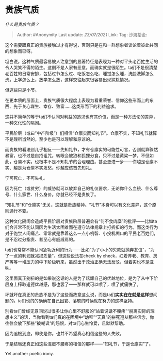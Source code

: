 # 贵族气质
*什么是贵族气质？*

> Author: #Anonymity
> Last update: *23/07/2021*
> Link:
> Tag:
> 沙海拾金:

这个需要跟真正的贵族接触过才有得说，否则只是在和一群想象者谈论着彼此共同的想象而已呀。

坦白说，这种气质最容易被人注意到的显著特征是表现为一种对平头老百姓生活的令人哭笑不得的陌生。这倒不是人家有恶意，而确实就是很陌生。ta们不是很清楚老百姓的日常安排，包括过节怎么过、吃饭怎么吃、睡觉怎么睡，洗脸洗脚怎么洗，上学怎么上，放学怎么放，这样交往起来很容易出现尴尬情况。

但这些只是小节。

在更本质的层面上，贵族气质很大程度上表现为看重荣誉、信仰这些形而上的东西、先于关心谋生、幸存、致富……这类形而下的利益追求。

这并不简单的等于ta们不认同对利益的追求也有其价值，而是一种方法论的差异，一种文化性的隔阂。

平民阶层（或曰“中产阶级”）们相信“仓廪实而知礼节”。仓廪不实，不知礼节就算不是理所当然的，至少也是可以理解和原谅的。

而贵族的看法则几乎相反——先知礼节，才有仓廪实的可能性可言，否则就算骤然暴富，也不过是自招诅咒，转眼会被狼和狐狸分食，只不过是黄粱一梦。不但如此，仓廪不实，也根本不是不知礼节的合理理由。甚至更进一步——你越是仓廪不实、越是为仓廪不实发愁，你越应该首先知礼。

宁可死亡，不可失礼。

因为死亡（或贫穷）的威胁就可以放弃自己的礼仪要求，无论你什么血统、什么尊号、什么家世、什么身价，你就已经不是贵族了。

“知礼节”和“仓廪实”无关，这就是贵族精神。“礼节”本身可以有文化差异，这个原则通行不变。

这种文化隔阂会造成平民阶层对贵族阶层普遍会有“何不食肉糜”的批评——比如ta们会非常不能认同因为生活太困难而在遵守法律规章上打折扣的行为。而这类行为对于饱尝人间痛苦、常常就是靠着这么一点小机智、小投机糊口的平民老百姓们，是不忍过分指责、甚至心有戚戚焉的。

ta们也常常不能认同急功近利的行为——比如“为了小小的欠款就抛弃友谊”，“为了一点的利润就减损质量”。但这些说法在check by check，扛着养老、教育、房产等等一堆压力的中下阶级听来，虽然出于政治正确无法反驳，但着实也不是滋味。

这里面真正别扭的是如果说这话的人是为了炫耀自己的优越地位，是为了从中下阶层身上榨取道德优越感，那也罢了——那样就可以喷了，喷了就痛快了。

坏就坏在真正的贵族不是为了这些而故意这么说，而是ta们**实实在在就是这样**想问题的。ta们也的的确确在自己困窘、落魄的时候就在努力的这样坚持。

别看ta们曾经无意间说过很多让你心里不舒服的“站着说话不腰疼”“脱离实际的理想主义”的话，当你看到ta们真的在困境中“幼稚”“天真”的拼死遵从那些信念，你往往会放下那些“被嘲讽”的怨恨，对ta们心生怜爱，且默默帮助。

因为追根到底，即使是你，也并不希望真心相信这些的人失败。

于是结局还真正如这些混蛋不腰疼的相信的那样——“知礼节，于是仓廪实”了。

Yet another poetic irony.
